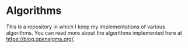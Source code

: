 # Algorithms

This is a repository in which I keep my implementations of various algorithms. 
You can read more about the algorithms implemented here at https://blog.opensigma.org/.
